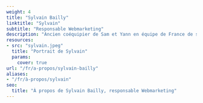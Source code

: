 ```yaml
---
weight: 4
title: "Sylvain Bailly"
linktitle: "Sylvain"
subtitle: "Responsable Webmarketing"
description: "Ancien coéquipier de Sam et Yann en équipe de France de ski, il travaille désormais dans le webmarketing. Il gère la visibilité de Oui Ski sur internet et est l’auteur de la charte graphique et du logo de Oui Ski."
resources:
- src: "sylvain.jpeg"
  title: "Portrait de Sylvain"
  params:
    cover: true
url: "/fr/a-propos/sylvain-bailly"
aliases:
- "/fr/à-propos/sylvain"
seo:
  title: "À propos de Sylvain Bailly, responsable Webmarketing"
---
```

